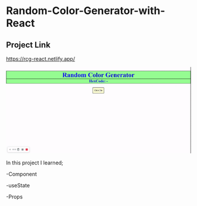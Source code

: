 # Random-Color-Generator-with-React


## Project Link 

https://rcg-react.netlify.app/

![Form](random-color.gif)


In this project I learned;

-Component

-useState

-Props
